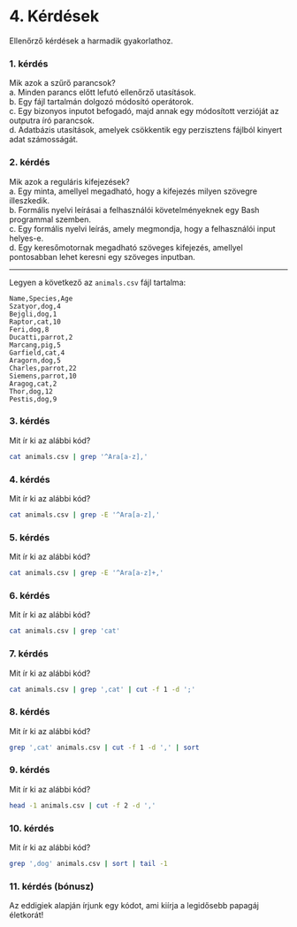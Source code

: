 # 4. Kérdések
Ellenőrző kérdések a harmadik gyakorlathoz.

### 1. kérdés
Mik azok a szűrő parancsok?\
a. Minden parancs előtt lefutó ellenőrző utasítások.\
b. Egy fájl tartalmán dolgozó módosító operátorok.\
c. Egy bizonyos inputot befogadó, majd annak egy módosított verzióját
az outputra író parancsok.\
d. Adatbázis utasítások, amelyek csökkentik egy perzisztens fájlból
kinyert adat számosságát.

### 2. kérdés
Mik azok a reguláris kifejezések?\
a. Egy minta, amellyel megadható, hogy a kifejezés milyen szövegre illeszkedik.\
b. Formális nyelvi leírásai a felhasználói követelményeknek egy Bash programmal szemben.\
c. Egy formális nyelvi leírás, amely megmondja, hogy a felhasználói input helyes-e.\
d. Egy keresőmotornak megadható szöveges kifejezés, amellyel pontosabban lehet keresni egy
szöveges inputban.

---
Legyen a következő az `animals.csv` fájl tartalma:

```
Name,Species,Age
Szatyor,dog,4
Bejgli,dog,1
Raptor,cat,10
Feri,dog,8
Ducatti,parrot,2
Marcang,pig,5
Garfield,cat,4
Aragorn,dog,5
Charles,parrot,22
Siemens,parrot,10
Aragog,cat,2
Thor,dog,12
Pestis,dog,9
```

### 3. kérdés
Mit ír ki az alábbi kód?

```bash
cat animals.csv | grep '^Ara[a-z],'
```

### 4. kérdés
Mit ír ki az alábbi kód?

```bash
cat animals.csv | grep -E '^Ara[a-z],'
```

### 5. kérdés
Mit ír ki az alábbi kód?

```bash
cat animals.csv | grep -E '^Ara[a-z]+,'
```

### 6. kérdés
Mit ír ki az alábbi kód?

```bash
cat animals.csv | grep 'cat' 
```

### 7. kérdés
Mit ír ki az alábbi kód?

```bash
cat animals.csv | grep ',cat' | cut -f 1 -d ';' 
```
### 8. kérdés
Mit ír ki az alábbi kód?

```bash
grep ',cat' animals.csv | cut -f 1 -d ',' | sort
```

### 9. kérdés
Mit ír ki az alábbi kód?

```bash
head -1 animals.csv | cut -f 2 -d ','
```

### 10. kérdés
Mit ír ki az alábbi kód?

```bash
grep ',dog' animals.csv | sort | tail -1
```

### 11. kérdés (bónusz)
Az eddigiek alapján írjunk egy kódot, ami kiírja a legidősebb papagáj életkorát!

